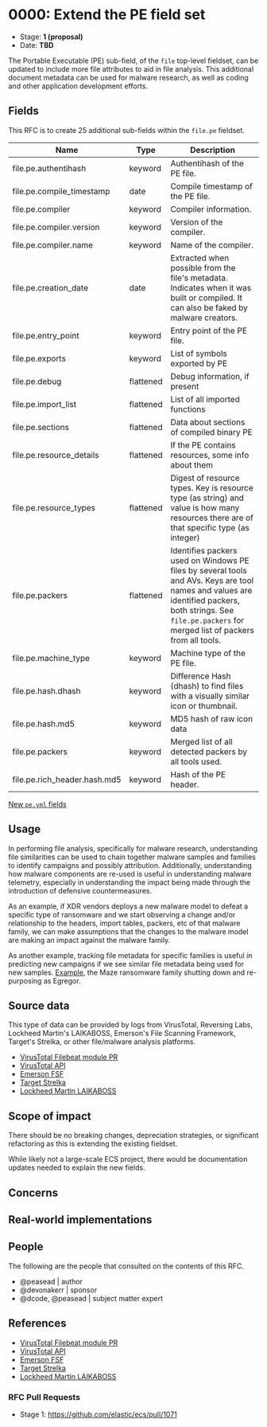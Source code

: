 # 0000: Extend the PE field set

- Stage: **1 (proposal)**
- Date: **TBD**

The Portable Executable (PE) sub-field, of the `file` top-level fieldset, can be updated to include more file attributes to aid in file analysis. This additional document metadata can be used for malware research, as well as coding and other application development efforts.

## Fields

This RFC is to create 25 additional sub-fields within the `file.pe` fieldset.

| Name | Type | Description |
| ---- | ---- | ----------- |
| file.pe.authentihash | keyword | Authentihash of the PE file. |
| file.pe.compile_timestamp | date | Compile timestamp of the PE file. |
| file.pe.compiler | keyword | Compiler information. |
| file.pe.compiler.version | keyword | Version of the compiler. |
| file.pe.compiler.name | keyword | Name of the compiler. |
| file.pe.creation_date | date | Extracted when possible from the file's metadata. Indicates when it was built or compiled. It can also be faked by malware creators. |
| file.pe.entry_point | keyword | Entry point of the PE file. |
| file.pe.exports | keyword | List of symbols exported by PE |
| file.pe.debug | flattened | Debug information, if present |
| file.pe.import_list | flattened | List of all imported functions |
| file.pe.sections | flattened | Data about sections of compiled binary PE |
| file.pe.resource_details | flattened | If the PE contains resources, some info about them |
| file.pe.resource_types | flattened | Digest of resource types. Key is resource type (as string) and value is how many resources there are of that specific type (as integer) |
| file.pe.packers | flattened | Identifies packers used on Windows PE files by several tools and AVs. Keys are tool names and values are identified packers, both strings. See `file.pe.packers` for merged list of packers from all tools. |
| file.pe.machine_type | keyword | Machine type of the PE file. |
| file.pe.hash.dhash | keyword | Difference Hash (dhash) to find files with a visually similar icon or thumbnail. |
| file.pe.hash.md5 | keyword | MD5 hash of raw icon data |
| file.pe.packers | keyword | Merged list of all detected packers by all tools used. |
| file.pe.rich_header.hash.md5 | keyword | Hash of the PE header. |

[New `pe.yml` fields](pe/pe.yml)

<!--
Stage 3: Add or update all remaining field definitions. The list should now be exhaustive. The goal here is to validate the technical details of all remaining fields and to provide a basis for releasing these field definitions as beta in the schema. Use GitHub code blocks with yml syntax formatting.
-->

## Usage

In performing file analysis, specifically for malware research, understanding file similarities can be used to chain together malware samples and families to identify campaigns and possibly attribution. Additionally, understanding how malware components are re-used is useful in understanding malware telemetry, especially in understanding the impact being made through the introduction of defensive countermeasures.

As an example, if XDR vendors deploys a new malware model to defeat a specific type of ransomware and we start observing a change and/or relationship to the headers, import tables, packers, etc of that malware family, we can make assumptions that the changes to the malware model are making an impact against the malware family.

As another example, tracking file metadata for specific families is useful in predicting new campaigns if we see similar file metadata being used for new samples. [Example](https://www.bleepingcomputer.com/news/security/maze-ransomware-is-shutting-down-its-cybercrime-operation/), the Maze ransomware family shutting down and re-purposing as Egregor.

## Source data

This type of data can be provided by logs from VirusTotal, Reversing Labs, Lockheed Martin's LAIKABOSS, Emerson's File Scanning Framework, Target's Strelka, or other file/malware analysis platforms.

* [VirusTotal Filebeat module PR](https://github.com/elastic/beats/pull/21815)
* [VirusTotal API](https://developers.virustotal.com/v3.0/reference)
* [Emerson FSF](https://github.com/EmersonElectricCo/fsf)
* [Target Strelka](https://github.com/target/strelka)
* [Lockheed Martin LAIKABOSS](https://github.com/lmco/laikaboss)

<!--
Stage 1: Provide a high-level description of example sources of data. This does not yet need to be a concrete example of a source document, but instead can simply describe a potential source (e.g. nginx access log). This will ultimately be fleshed out to include literal source examples in a future stage. The goal here is to identify practical sources for these fields in the real world. ~1-3 sentences or unordered list.
-->

<!--
Stage 2: Included a real world example source document. Ideally this example comes from the source(s) identified in stage 1. If not, it should replace them. The goal here is to validate the utility of these field changes in the context of a real world example. Format with the source name as a ### header and the example document in a GitHub code block with json formatting.
-->

<!--
Stage 3: Add more real world example source documents so we have at least 2 total, but ideally 3. Format as described in stage 2.
-->

## Scope of impact

There should be no breaking changes, depreciation strategies, or significant refactoring as this is extending the existing fieldset.

While likely not a large-scale ECS project, there would be documentation updates needed to explain the new fields.

<!--
Stage 2: Identifies scope of impact of changes. Are breaking changes required? Should deprecation strategies be adopted? Will significant refactoring be involved? Break the impact down into:
 * Ingestion mechanisms (e.g. beats/logstash)
 * Usage mechanisms (e.g. Kibana applications, detections)
 * ECS project (e.g. docs, tooling)
The goal here is to research and understand the impact of these changes on users in the community and development teams across Elastic. 2-5 sentences each.
-->

## Concerns

<!--
Stage 1: Identify potential concerns, implementation challenges, or complexity. Spend some time on this. Play devil's advocate. Try to identify the sort of non-obvious challenges that tend to surface later. The goal here is to surface risks early, allow everyone the time to work through them, and ultimately document resolution for posterity's sake.
-->

<!--
Stage 2: Document new concerns or resolutions to previously listed concerns. It's not critical that all concerns have resolutions at this point, but it would be helpful if resolutions were taking shape for the most significant concerns.
-->

<!--
Stage 3: Document resolutions for all existing concerns. Any new concerns should be documented along with their resolution. The goal here is to eliminate the risk of churn and instability by resolving outstanding concerns.
-->

<!--
Stage 4: Document any new concerns and their resolution. The goal here is to eliminate risk of churn and instability by ensuring all concerns have been addressed.
-->

## Real-world implementations

<!--
Stage 4: Identify at least one real-world, production-ready implementation that uses these updated field definitions. An example of this might be a GA feature in an Elastic application in Kibana.
-->

## People

The following are the people that consulted on the contents of this RFC.

* @peasead | author
* @devonakerr | sponsor
* @dcode, @peasead | subject matter expert

## References

* [VirusTotal Filebeat module PR](https://github.com/elastic/beats/pull/21815)
* [VirusTotal API](https://developers.virustotal.com/v3.0/reference)
* [Emerson FSF](https://github.com/EmersonElectricCo/fsf)
* [Target Strelka](https://github.com/target/strelka)
* [Lockheed Martin LAIKABOSS](https://github.com/lmco/laikaboss)

### RFC Pull Requests

<!-- An RFC should link to the PRs for each of it stage advancements. -->

* Stage 1: https://github.com/elastic/ecs/pull/1071

<!--
* Stage 1: https://github.com/elastic/ecs/pull/NNN
...
-->
